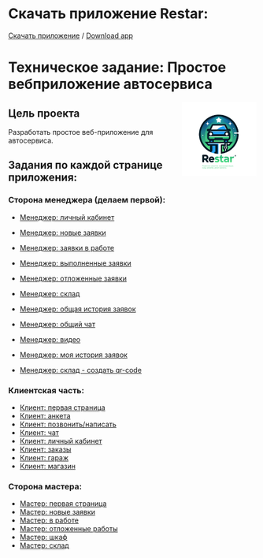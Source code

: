 # Скачать приложение Restar:
    
[Скачать приложение](http://files.matveynator.ru/restar/latest/) / [Download app](http://files.matveynator.ru/restar/latest/)



# Техническое задание: Простое вебприложение автосервиса

<p align="right">
    <img align="right" property="og:image" src="https://github.com/matveynator/restar/blob/main/wiki/logo.png" width="30%">
</p>

## Цель проекта
Разработать простое веб-приложение для автосервиса.

## Задания по каждой странице приложения:


### Сторона менеджера (делаем первой):
- [Менеджер: личный кабинет](/wiki/manager-lk.md)
- [Менеджер: новые заявки](/wiki/manager-orders-new.md)
- [Менеджер: заявки в работе](/wiki/manager-orders-in-work.md)

- [Менеджер: выполненные заявки](/wiki/manager-orders-finished.md)
- [Менеджер: отложенные заявки](/wiki/manager-orders-postponed.md)
- [Менеджер: склад](/wiki/manager-warehouse.md)
- [Менеджер: общая история заявок](/wiki/manager-orders-history-all.md)
- [Менеджер: общий чат](/wiki/manager-chat.md)
- [Менеджер: видео](/wiki/manager-video.md)
- [Менеджер: моя история заявок](/wiki/manager-orders-my-history.md)
- [Менеджер: склад - создать qr-code](/wiki/manager-warehouse-qr-code.md)

### Клиентская часть:
- [Клиент: первая страница](/wiki/client-index.md) 
- [Клиент: анкета](/wiki/client-anketa.md)
- [Клиент: позвонить/написать](/wiki/client-call-write-contacts.md)
- [Клиент: чат](/wiki/client-chat.md)
- [Клиент: личный кабинет](/wiki/client-lk.md)
- [Клиент: заказы ](/wiki/client-orders.md)
- [Клиент: гараж](/wiki/client-garage.md)
- [Клиент: магазин](/wiki/client-shop.md)

### Сторона мастера:
- [Мастер: первая страница](/wiki/master-index.md)
- [Мастер: новые заявки](/wiki/master-orders-new.md)
- [Мастер: в работе](/wiki/master-orders-in-work.md)
- [Мастер: отложенные работы](/wiki/master-orders-postponed.md)
- [Мастер: шкаф](/wiki/master-shelf.md)
- [Мастер: склад](/wiki/master-warehouse.md)
